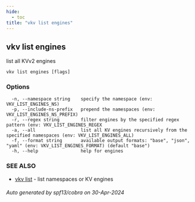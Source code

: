 ```yaml
---
hide:
  - toc
title: "vkv list engines"
---
```

## vkv list engines

list all KVv2 engines

```
vkv list engines [flags]
```

### Options

```
  -n, --namespace string    specify the namespace (env: VKV_LIST_ENGINES_NS)
  -p, --include-ns-prefix   prepend the namespaces (env: VKV_LIST_ENGINES_NS_PREFIX)
  -r, --regex string        filter engines by the specified regex pattern (env: VKV_LIST_ENGINES_REGEX
  -a, --all                 list all KV engines recursively from the specified namespaces (env: VKV_LIST_ENGINES_ALL)
  -f, --format string       available output formats: "base", "json", "yaml" (env: VKV_LIST_ENGINES_FORMAT) (default "base")
  -h, --help                help for engines
```

### SEE ALSO

* [vkv list](vkv_list.md)	 - list namespaces or KV engines

###### Auto generated by spf13/cobra on 30-Apr-2024
